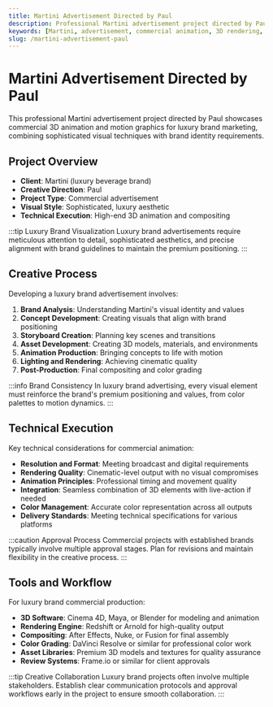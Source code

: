 ```yaml
---
title: Martini Advertisement Directed by Paul
description: Professional Martini advertisement project directed by Paul, showcasing commercial 3D animation and motion graphics for luxury brand marketing.
keywords: [Martini, advertisement, commercial animation, 3D rendering, Paul, motion graphics, luxury branding]
slug: /martini-advertisement-paul
---
```


# Martini Advertisement Directed by Paul

This professional Martini advertisement project directed by Paul showcases commercial 3D animation and motion graphics for luxury brand marketing, combining sophisticated visual techniques with brand identity requirements.

## Project Overview

- **Client**: Martini (luxury beverage brand)
- **Creative Direction**: Paul
- **Project Type**: Commercial advertisement
- **Visual Style**: Sophisticated, luxury aesthetic
- **Technical Execution**: High-end 3D animation and compositing

:::tip Luxury Brand Visualization
Luxury brand advertisements require meticulous attention to detail, sophisticated aesthetics, and precise alignment with brand guidelines to maintain the premium positioning.
:::

## Creative Process

Developing a luxury brand advertisement involves:

1. **Brand Analysis**: Understanding Martini's visual identity and values
2. **Concept Development**: Creating visuals that align with brand positioning
3. **Storyboard Creation**: Planning key scenes and transitions
4. **Asset Development**: Creating 3D models, materials, and environments
5. **Animation Production**: Bringing concepts to life with motion
6. **Lighting and Rendering**: Achieving cinematic quality
7. **Post-Production**: Final compositing and color grading

:::info Brand Consistency
In luxury brand advertising, every visual element must reinforce the brand's premium positioning and values, from color palettes to motion dynamics.
:::

## Technical Execution

Key technical considerations for commercial animation:

- **Resolution and Format**: Meeting broadcast and digital requirements
- **Rendering Quality**: Cinematic-level output with no visual compromises
- **Animation Principles**: Professional timing and movement quality
- **Integration**: Seamless combination of 3D elements with live-action if needed
- **Color Management**: Accurate color representation across all outputs
- **Delivery Standards**: Meeting technical specifications for various platforms

:::caution Approval Process
Commercial projects with established brands typically involve multiple approval stages. Plan for revisions and maintain flexibility in the creative process.
:::

## Tools and Workflow

For luxury brand commercial production:

- **3D Software**: Cinema 4D, Maya, or Blender for modeling and animation
- **Rendering Engine**: Redshift or Arnold for high-quality output
- **Compositing**: After Effects, Nuke, or Fusion for final assembly
- **Color Grading**: DaVinci Resolve or similar for professional color work
- **Asset Libraries**: Premium 3D models and textures for quality assurance
- **Review Systems**: Frame.io or similar for client approvals

:::tip Creative Collaboration
Luxury brand projects often involve multiple stakeholders. Establish clear communication protocols and approval workflows early in the project to ensure smooth collaboration.
:::